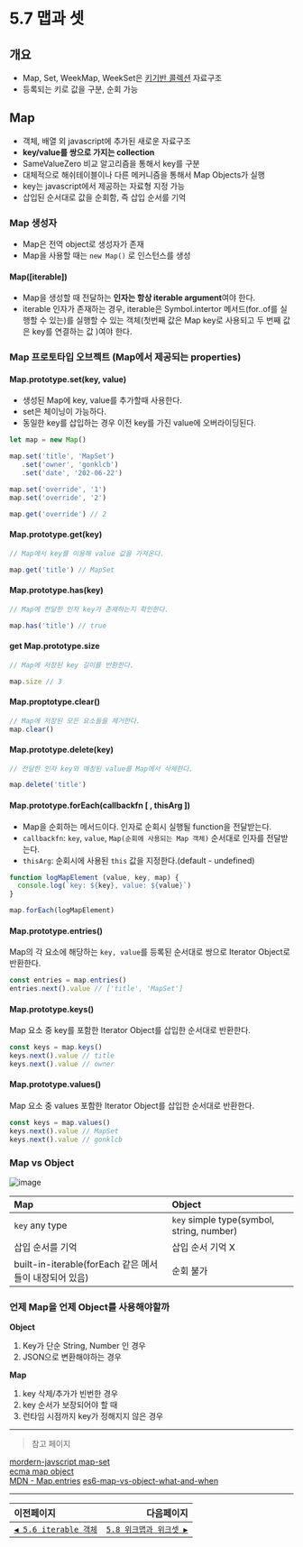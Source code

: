 # 5.7 맵과 셋   

## 개요
- Map, Set, WeekMap, WeekSet은 [키기반 콜렉션](https://tc39.es/ecma262/#sec-keyed-collections) 자료구조
- 등록되는 키로 값을 구분, 순회 가능

## Map
- 객체, 배열 외 javascript에 추가된 새로운 자료구조
- **key/value를 쌍으로 가지는 collection**
- SameValueZero 비교 알고리즘을 통해서 key를 구분
- 대체적으로 해쉬테이블이나 다른 메커니즘을 통해서 Map Objects가 실행
- key는 javascript에서 제공하는 자료형 지정 가능
- 삽입된 순서대로 값을 순회함, 즉 삽입 순서를 기억

### Map 생성자
- Map은 전역 object로 생성자가 존재
- Map을 사용할 때는 `new Map()` 로 인스턴스를 생성

#### Map([iterable])
- Map을 생성할 때 전달하는 **인자는 항상 iterable argument**여야 한다.
- iterable 인자가 존재하는 경우, iterable은 Symbol.intertor 메서드(for..of를 실행할 수 있는)를 실행할 수 있는 객체(첫번째 값은 Map key로 사용되고 두 번째 값은 key를 연결하는 값 )여야 한다.

### Map 프로토타입 오브젝트 (Map에서 제공되는 properties)

#### Map.prototype.set(key, value)
- 생성된 Map에 key, value를 추가할때 사용한다.
- set은 체이닝이 가능하다.
- 동일한 key를 삽입하는 경우 이전 key를 가진 value에 오버라이딩된다.

```javascript
let map = new Map()

map.set('title', 'MapSet')
   .set('owner', 'gonklcb')
   .set('date', '202-06-22')

map.set('override', '1')
map.set('override', '2')

map.get('override') // 2
```

#### Map.prototype.get(key)
```javascript
// Map에서 key를 이용해 value 값을 가져온다.

map.get('title') // MapSet
```

#### Map.prototype.has(key)
```javascript
// Map에 전달한 인자 key가 존재하는지 확인한다.

map.has('title') // true
```

#### get Map.prototype.size
```javascript
// Map에 저장된 key 길이를 반환한다.

map.size // 3
```

#### Map.proptotype.clear()
```javascript
// Map에 저장된 모든 요소들을 제거한다.
map.clear()
```

#### Map.prototype.delete(key)
```javascript
// 전달한 인자 key와 매칭된 value를 Map에서 삭제한다.

map.delete('title')
```

#### Map.prototype.forEach(callbackfn [ , thisArg ])
- Map을 순회하는 메서드이다. 인자로 순회시 실행될 function을 전달받는다.
- `callbackfn`: `key`, `value`, `Map(순회에 사용되는 Map 객체)` 순서대로 인자를 전달받는다.
- `thisArg`: 순회시에 사용된 `this` 값을 지정한다.(default - undefined)

```javascript
function logMapElement (value, key, map) {
  console.log(`key: ${key}, value: ${value}`)
}

map.forEach(logMapElement)
```

#### Map.prototype.entries()
Map의 각 요소에 해당하는 `key, value`를 등록된 순서대로 쌍으로 Iterator Object로 반환한다.

```javascript
const entries = map.entries()
entries.next().value // ['title', 'MapSet']
```

#### Map.prototype.keys()
Map 요소 중 key를 포함한 Iterator Object를 삽입한 순서대로 반환한다.

```javascript
const keys = map.keys()
keys.next().value // title
keys.next().value // owner
```

#### Map.prototype.values()
Map 요소 중 values 포함한 Iterator Object를 삽입한 순서대로 반환한다.

```javascript
const keys = map.values()
keys.next().value // MapSet
keys.next().value // gonklcb
```

### Map vs Object
![image](https://user-images.githubusercontent.com/37794060/122853397-1ef13980-d34d-11eb-9eb1-f7c224ddb707.png)

|Map|Object|
|:---|:---|
|`key` any type|`key` simple type(symbol, string, number)|
|삽입 순서를 기억|삽입 순서 기억 X|
|built-in-iterable(forEach 같은 메서들이 내장되어 있음)|순회 불가|   


### 언제 Map을 언제 Object를 사용해야할까
**Object**
1. Key가 단순 String, Number 인 경우
2. JSON으로 변환해야하는 경우

**Map**
1. key 삭제/추가가 빈번한 경우
2. key 순서가 보장되어야 할 때
3. 런타임 시점까지 key가 정해지지 않은 경우
  
---
> 참고 페이지   

[mordern-javscript map-set](https://ko.javascript.info/map-set)   
[ecma map object](https://tc39.es/ecma262/#sec-map-objects)   
[MDN - Map.entries](https://developer.mozilla.org/en-US/docs/Web/JavaScript/Reference/Global_Objects/Map/entries)
[es6-map-vs-object-what-and-when](https://medium.com/front-end-weekly/es6-map-vs-object-what-and-when-b80621932373)

---   
|이전페이지|다음페이지|
|:---|---:|
|[`◀ 5.6 iterable 객체`](./5.6_iterable.md)|[`5.8 위크맵과 위크셋 ▶`](./5.8_weakmap-weakset.md)|
